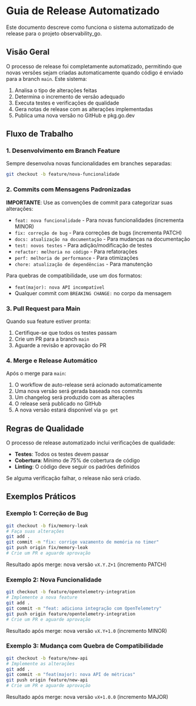 # Guia de Release Automatizado

Este documento descreve como funciona o sistema automatizado de release para o projeto observability_go.

## Visão Geral

O processo de release foi completamente automatizado, permitindo que novas versões sejam criadas automaticamente quando código é enviado para a branch `main`. Este sistema:

1. Analisa o tipo de alterações feitas
2. Determina o incremento de versão adequado
3. Executa testes e verificações de qualidade
4. Gera notas de release com as alterações implementadas
5. Publica uma nova versão no GitHub e pkg.go.dev

## Fluxo de Trabalho

### 1. Desenvolvimento em Branch Feature

Sempre desenvolva novas funcionalidades em branches separadas:

```bash
git checkout -b feature/nova-funcionalidade
```

### 2. Commits com Mensagens Padronizadas

**IMPORTANTE**: Use as convenções de commit para categorizar suas alterações:

- `feat: nova funcionalidade` - Para novas funcionalidades (incrementa MINOR)
- `fix: correção de bug` - Para correções de bugs (incrementa PATCH)
- `docs: atualização na documentação` - Para mudanças na documentação
- `test: novos testes` - Para adição/modificação de testes
- `refactor: melhoria no código` - Para refatorações
- `perf: melhoria de performance` - Para otimizações
- `chore: atualização de dependências` - Para manutenção

Para quebras de compatibilidade, use um dos formatos:
- `feat(major): nova API incompatível`
- Qualquer commit com `BREAKING CHANGE:` no corpo da mensagem

### 3. Pull Request para Main

Quando sua feature estiver pronta:

1. Certifique-se que todos os testes passam
2. Crie um PR para a branch `main`
3. Aguarde a revisão e aprovação do PR

### 4. Merge e Release Automático

Após o merge para `main`:

1. O workflow de auto-release será acionado automaticamente
2. Uma nova versão será gerada baseada nos commits
3. Um changelog será produzido com as alterações
4. O release será publicado no GitHub
5. A nova versão estará disponível via `go get`

## Regras de Qualidade

O processo de release automatizado inclui verificações de qualidade:

- **Testes**: Todos os testes devem passar
- **Cobertura**: Mínimo de 75% de cobertura de código
- **Linting**: O código deve seguir os padrões definidos

Se alguma verificação falhar, o release não será criado.

## Exemplos Práticos

### Exemplo 1: Correção de Bug

```bash
git checkout -b fix/memory-leak
# Faça suas alterações
git add .
git commit -m "fix: corrige vazamento de memória no timer"
git push origin fix/memory-leak
# Crie um PR e aguarde aprovação
```

Resultado após merge: nova versão `vX.Y.Z+1` (incremento PATCH)

### Exemplo 2: Nova Funcionalidade

```bash
git checkout -b feature/opentelemetry-integration
# Implemente a nova feature
git add .
git commit -m "feat: adiciona integração com OpenTelemetry"
git push origin feature/opentelemetry-integration
# Crie um PR e aguarde aprovação
```

Resultado após merge: nova versão `vX.Y+1.0` (incremento MINOR)

### Exemplo 3: Mudança com Quebra de Compatibilidade

```bash
git checkout -b feature/new-api
# Implemente as alterações
git add .
git commit -m "feat(major): nova API de métricas"
git push origin feature/new-api
# Crie um PR e aguarde aprovação
```

Resultado após merge: nova versão `vX+1.0.0` (incremento MAJOR)
